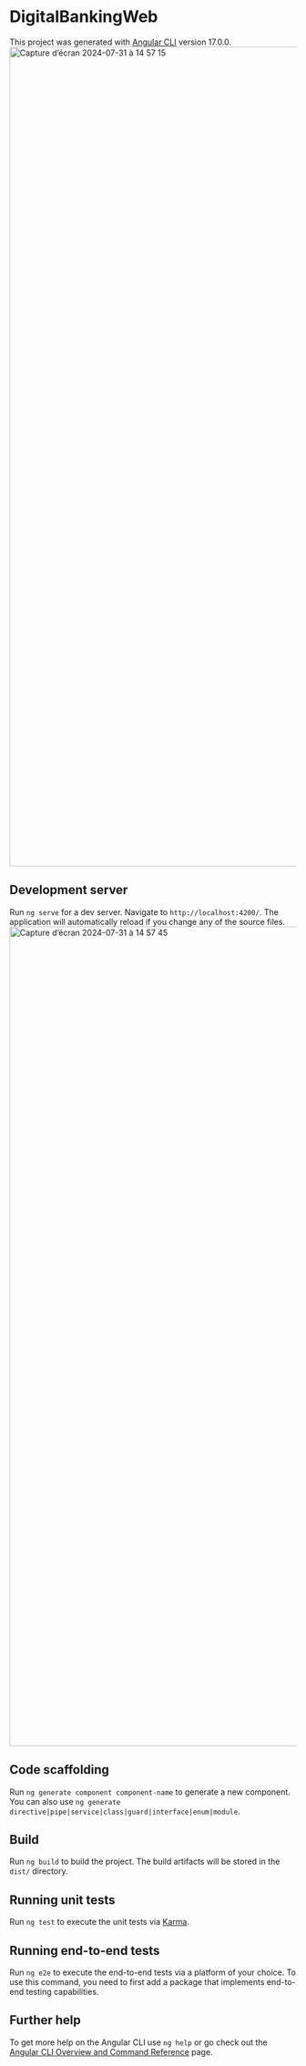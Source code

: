 # DigitalBankingWeb

This project was generated with [Angular CLI](https://github.com/angular/angular-cli) version 17.0.0.
<img width="1440" alt="Capture d’écran 2024-07-31 à 14 57 15" src="https://github.com/user-attachments/assets/35b510ad-fbf7-4a56-bc7d-d595fadf486a">

## Development server

Run `ng serve` for a dev server. Navigate to `http://localhost:4200/`. The application will automatically reload if you change any of the source files.
<img width="1440" alt="Capture d’écran 2024-07-31 à 14 57 45" src="https://github.com/user-attachments/assets/f4a98f93-a08f-425f-af22-c792d29c3052">

## Code scaffolding

Run `ng generate component component-name` to generate a new component. You can also use `ng generate directive|pipe|service|class|guard|interface|enum|module`.

## Build

Run `ng build` to build the project. The build artifacts will be stored in the `dist/` directory.

## Running unit tests

Run `ng test` to execute the unit tests via [Karma](https://karma-runner.github.io).

## Running end-to-end tests

Run `ng e2e` to execute the end-to-end tests via a platform of your choice. To use this command, you need to first add a package that implements end-to-end testing capabilities.

## Further help

To get more help on the Angular CLI use `ng help` or go check out the [Angular CLI Overview and Command Reference](https://angular.io/cli) page.
